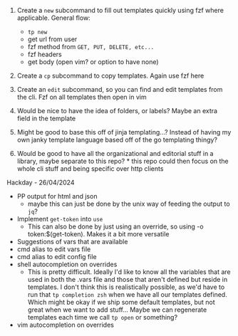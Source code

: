 1. Create a `new` subcommand to fill out templates quickly using fzf where applicable. General flow:
    * `tp new`
    * get url from user
    * fzf method from `GET, PUT, DELETE, etc...`
    * fzf headers
    * get body (open vim? or option to have none)

2. Create a `cp` subcommand to copy templates. Again use fzf here

3. Create an `edit` subcommand, so you can find and edit templates from the cli. Fzf on all templates then open in vim

4. Would be nice to have the idea of folders, or labels? Maybe an extra field in the template

5. Might be good to base this off of jinja templating...? Instead of having my own janky template language based off of the go templating thingy?

6. Would be good to have all the organizational and editorial stuff in a library, maybe separate to this repo?
		* this repo could then focus on the whole cli stuff and being specific over http clients

Hackday - 26/04/2024

- PP output for html and json
  - maybe this can just be done by the unix way of feeding the output to `jq`?
- Implement `get-token` into `use`
  - This can also be done by just using an override, so using -o token:$(get-token). Makes it a bit more versatile
- Suggestions of vars that are available
- cmd alias to edit vars file
- cmd alias to edit config file
- shell autocompletion on overrides
  - This is pretty difficult. Ideally I'd like to know all the variables that are used in both the .vars file and those
    that aren't defined but reside in templates. I don't think this is realistically possible, as we'd have to run that
    `tp completion zsh` when we have all our templates defined. Which might be okay if we ship some default templates,
    but not great when we want to add stuff... Maybe we can regenerate templates each time we call `tp open` or something?
- vim autocompletion on overrides

